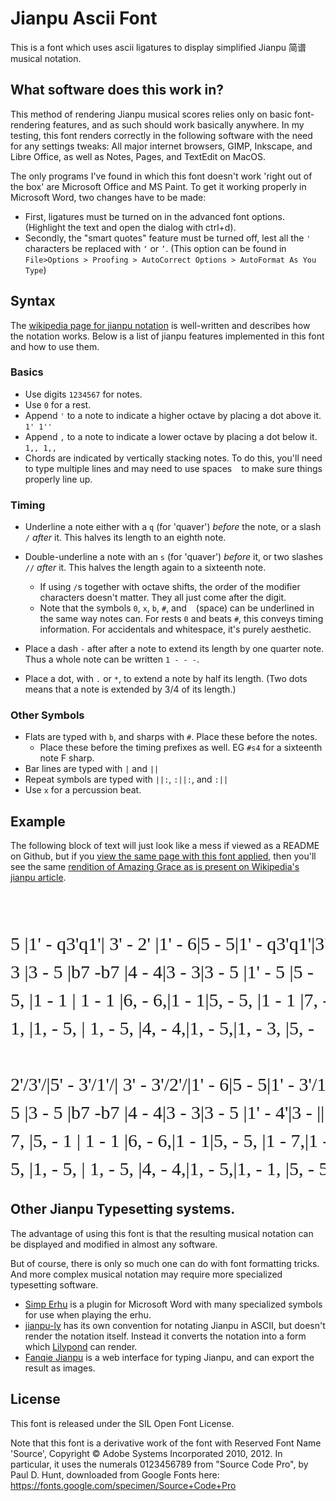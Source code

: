 # Jianpu Ascii Font

This is a font which uses ascii ligatures to display simplified Jianpu 简谱 musical notation.

<!--
TODO: Example with image.
TODO: Test page link in intro.
-->



## What software does this work in?

This method of rendering Jianpu musical scores relies only on basic font-rendering features,
and as such should work basically anywhere.
In my testing, this font renders correctly in the following software with the need for any settings tweaks: All major internet browsers, GIMP, Inkscape, and Libre Office, as well as Notes, Pages, and TextEdit on MacOS.<!--QGIS works too lol-->

The only programs I've found in which this font doesn't work 'right out of the box'
are Microsoft Office and MS Paint. 
To get it working properly in Microsoft Word, two changes have to be made:
- First, ligatures must be turned on in the advanced font options. (Highlight the text and open the dialog with ctrl+d).
- Secondly, the "smart quotes" feature must be turned off, lest all the `'` characters be replaced with `‘` or `’`. (This option can be found in `File>Options > Proofing > AutoCorrect Options > AutoFormat As You Type`)



## Syntax

The [wikipedia page for jianpu notation](https://en.wikipedia.org/wiki/Numbered_musical_notation) 
is well-written and describes how the notation works. 
Below is a list of jianpu features implemented in this font and how to use them.

### Basics

- Use digits `1234567` for notes.
- Use `0` for a rest.
- Append `'` to a note to indicate a higher octave by placing a dot above it. `1' 1''`
- Append `,` to a note to indicate a lower octave by placing a dot below it. `1,, 1,,`
- Chords are indicated by vertically stacking notes. To do this, you'll need to type multiple lines and may need to use spaces ` ` to make sure things properly line up.


### Timing
- Underline a note either with a `q` (for 'quaver') *before* the note, or a slash `/` *after* it. This halves its length to an eighth note.
- Double-underline a note with an `s` (for 'quaver') *before* it, or two slashes `//` *after* it. This halves the length again to a sixteenth note.
    - If using `/`s together with octave shifts, the order of the modifier characters doesn't matter. They all just come after the digit.
    - Note that the symbols `0`, `x`, `b`, `#`, and ` ` (space) can be underlined in the same way notes can. For rests `0` and beats `#`, this conveys timing information. For accidentals and whitespace, it's purely aesthetic.

- Place a dash `-` after after a note to extend its length by one quarter note. Thus a whole note can be written `1 - - -`.
- Place a dot, with `.` or `*`, to extend a note by half its length. (Two dots means that a note is extended by 3/4 of its length.)


### Other Symbols
- Flats are typed with `b`, and sharps with `#`. Place these before the notes. 
    - Place these before the timing prefixes as well. EG `#s4` for a sixteenth note F sharp. 
- Bar lines are typed with `|` and `||`
- Repeat symbols are typed with `||:`, `:||:`, and `:||`
- Use `x` for a percussion beat.



<!--prepending underscores also works for underlines-->

<!--
- Use `0` for a rest, and `x` for a percussion beat. These follow the same timing rules as notes and can be similarly underlined.o

- Use 0 for a rest
- Use digits 1-7 for notes
- Append `,` to a digit indicate a lower octave.
- Append `'` to indicate a higher octave.
- Append `_` to indicate a shorter note.-->


<!--A digit by itself typically represents a quarter note.-->



## Example

The following block of text will just look like a mess if viewed as a README on Github,
but if you [view the same page with this font applied](https://robertwinslow.github.io/jianpu-ascii-font/#example),
then you'll see the same [rendition of Amazing Grace as is present on Wikipedia's jianpu article](https://en.wikipedia.org/wiki/Numbered_musical_notation#Examples).

<style>
@font-face {
    font-family: Jianpu;
    src: url("JianpuASCII.ttf");
}
.jianpuBlock {
    font-family: Jianpu !important;
    line-height: 1.5 !important;
    font-size: 30px !important;
}
</style>

<pre class="jianpuBlock">  
5 |1' - q3'q1'| 3' - 2' |1' - 6|5 - 5|1' - q3'q1'|3' - q2'q3'|5' -  
3 |3 - 5 |b7 -b7 |4 - 4|3 - 3|3 - 5 |1' - 5 |5 -  
5, |1 - 1 | 1 - 1 |6, - 6,|1 - 1|5, - 5, |1 - 1 |7, -  
1, |1, - 5, | 1, - 5, |4, - 4,|1, - 5,|1, - 3, |5, -   |5, -  
  
2'/3'/|5' - 3'/1'/| 3' - 3'/2'/|1' - 6|5 - 5|1' - 3'/1'/|3' - 2'|1' - ||  
5 |3 - 5 |b7 -b7 |4 - 4|3 - 3|3 - 5 |1' - 4'|3 - ||  
7, |5, - 1 | 1 - 1 |6, - 6,|1 - 1|5, - 5, |1 - 7,|1 - ||  
5, |1, - 5, | 1, - 5, |4, - 4,|1, - 5,|1, - 1, |5, - 5,|1, - ||  
</pre>










## Other Jianpu Typesetting systems.

The advantage of using this font is that the resulting musical notation can be displayed and modified in almost any software.

But of course, there is only so much one can do with font formatting tricks.
And more complex musical notation may require more specialized typesetting software.

- [Simp Erhu](https://simperhu.weebly.com/) is a plugin for Microsoft Word with many specialized symbols for use when playing the erhu. 
- [jianpu-ly](https://github.com/ssb22/jianpu-ly) has its own convention for notating Jianpu in ASCII, but doesn't render the notation itself. Instead it converts the notation into a form which [Lilypond](https://lilypond.org/) can render.
- [Fanqie Jianpu](http://zhipu.lezhi99.com/Zhipu-index.html) is a web interface for typing Jianpu, and can export the result as images.


## License

This font is released under the SIL Open Font License.

Note that this font is a derivative work of the font with Reserved Font Name 'Source', Copyright © Adobe Systems Incorporated 2010, 2012.
In particular, it uses the numerals 0123456789 from "Source Code Pro", by Paul D. Hunt, 
downloaded from Google Fonts here: https://fonts.google.com/specimen/Source+Code+Pro

<!--
http://anuccme.com/jianpu
https://github.com/felixhao28/react-jianpu Uses . for sidedot
http://www.jianpu.cn/
https://github.com/journey-ad/jianpu  Very bizarre notation. I don't think I will be trying to copy this.
http://www.jianpu99.net/    Same Fanqie Jianpu in the list above.
https://github.com/lzh9102/musicxml_to_jianpu
http://doc.lezhi99.com/zhipu#152  Fanqie uses slashes for underlining.
https://www.opusonemusic.net/Helpfiles/IPad/pages/CypherNotation.html
-->


<!--https://graphicdesign.stackexchange.com/questions/146896/free-fat-numeral-font-as-used-in-sheet-music-time-signatures/146902#146902
https://abcnotation.com/examples#accidentals  In ABC, flats are represented by prepending an underscore.
https://theocarinanetwork.com/decoding-jianpu-notation-t18028.html
-->


